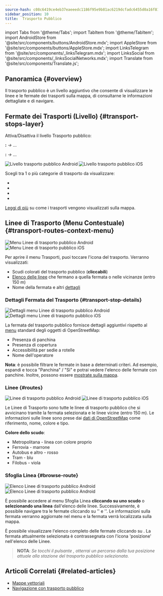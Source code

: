 ```yaml
---
source-hash: c08c6419ce4eb37eaeeedc1186f95e9b81ac6219dcfadc6455d0a16f81b7bdd4
sidebar_position: 10
title:  Trasporto Pubblico
---
```

import Tabs from '@theme/Tabs';
import TabItem from '@theme/TabItem';
import AndroidStore from '@site/src/components/buttons/AndroidStore.mdx';
import AppleStore from '@site/src/components/buttons/AppleStore.mdx';
import LinksTelegram from '@site/src/components/_linksTelegram.mdx';
import LinksSocial from '@site/src/components/_linksSocialNetworks.mdx';
import Translate from '@site/src/components/Translate.js';



## Panoramica {#overview}

Il trasporto pubblico è un livello aggiuntivo che consente di visualizzare le linee e le fermate dei trasporti sulla mappa, di consultarne le informazioni dettagliate e di navigare.

## Fermate dei Trasporti (Livello) {#transport-stops-layer}

Attiva/Disattiva il livello Trasporto pubblico:

**<Translate android="true" ids="android_button_seq"/>:** *<Translate android="true" ids="shared_string_menu,configure_map,rendering_category_transport"/> →* &#8230;

<p> </p>

**<Translate ios="true" ids="ios_button_seq"/>:** *<Translate ios="true" ids="shared_string_menu,configure_map,rendering_category_transport"/> →* &#8230;

<p> </p>

![Livello trasporto pubblico Android](@site/static/img/map/pt_layer_android.png) ![Livello trasporto pubblico iOS](@site/static/img/map/pt_layer_ios.png)

Scegli tra 1 o più categorie di trasporto da visualizzare:

- <Translate android="true" ids="rendering_attr_transportStops_name"/>
- <Translate android="true" ids="rendering_attr_publicTransportMode_name"/>
- <Translate android="true" ids="rendering_attr_tramTrainRoutes_name"/>
- <Translate android="true" ids="rendering_attr_subwayMode_name"/>

[Leggi di più](../map/vector-maps.md#transport) su come i trasporti vengono visualizzati sulla mappa.


## Linee di Trasporto (Menu Contestuale) {#transport-routes-context-menu}

![Menu Linee di trasporto pubblico Android](@site/static/img/map/pt_routemenu_android.png) ![Menu Linee di trasporto pubblico iOS](@site/static/img/map/pt_routemenu_ios.png)

Per aprire il menu Trasporti, puoi toccare l'icona del trasporto. Verranno visualizzati:

- Scudi colorati del trasporto pubblico (**cliccabili**)
- [Elenco delle linee](#routes) che fermano a quella fermata o nelle vicinanze (entro 150 m)
- Nome della fermata e altri [dettagli](#transport-stop-details)

### Dettagli Fermata del Trasporto {#transport-stop-details}

![Dettagli menu Linee di trasporto pubblico Android](@site/static/img/map/pt_routemenu_details_android.png) ![Dettagli menu Linee di trasporto pubblico iOS](@site/static/img/map/pt_routemenu_details_ios.png)

La fermata del trasporto pubblico fornisce dettagli aggiuntivi rispetto al [menu](../map/map-context-menu.md#details) standard degli oggetti di OpenStreetMap:

- Presenza di panchina
- Presenza di copertura
- Accessibilità per sedie a rotelle
- Nome dell'operatore

**Nota**: è possibile filtrare le fermate in base a determinati criteri. Ad esempio, espandi e tocca "Panchina" / "Sì" e potrai vedere l'elenco delle fermate con panchine. Inoltre, possono essere [mostrate sulla mappa](../map/point-layers-on-map.md#points-of-interest-pois).


### Linee {#routes}

![Linee di trasporto pubblico Android](@site/static/img/map/pt_routes_android.png) ![Linee di trasporto pubblico iOS](@site/static/img/map/pt_routes_ios.png)

Le Linee di Trasporto sono tutte le linee di trasporto pubblico che si avvicinano tramite la fermata selezionata e le linee vicine (entro 150 m). Le informazioni sulle linee sono prese dai [dati di OpenStreetMap](https://wiki.openstreetmap.org/wiki/Public_transport) come riferimento, nome, colore e tipo.

**Colore dello scudo**:

- Metropolitana - linea con colore proprio
- Ferrovia - marrone
- Autobus e altro - rosso
- Tram - blu
- Filobus - viola

### Sfoglia Linea {#browse-route}

![Elenco Linee di trasporto pubblico Android](@site/static/img/map/pt_route_list_android.png)  ![Elenco Linee di trasporto pubblico Android](@site/static/img/map/pt_route_list_ios.png)

È possibile accedere al menu Sfoglia Linea **cliccando su uno scudo** o **selezionando una linea** dall'elenco delle linee. Successivamente, è possibile navigare tra le fermate cliccando su '<Translate android="true" ids="shared_string_previous"/>' e '<Translate android="true" ids="shared_string_next"/>'. Le informazioni sulla fermata verranno aggiornate nel menu e la fermata verrà localizzata sulla mappa.

È possibile visualizzare l'elenco completo delle fermate cliccando su <Translate android="true" ids="rendering_category_details"/>. La fermata attualmente selezionata è contrassegnata con l'icona 'posizione' nell'elenco delle Linee.

> **NOTA**: *Se tocchi il pulsante <Translate android="true" ids="get_directions"/>, otterrai un percorso dalla tua posizione attuale alla stazione del trasporto pubblico selezionata.*


## Articoli Correlati {#related-articles}

- [Mappe vettoriali](../map/vector-maps.md)
- [Navigazione con trasporto pubblico](../navigation/routing/public-transport-navigation.md)